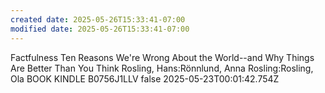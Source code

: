 ```yaml
---
created date: 2025-05-26T15:33:41-07:00
modified date: 2025-05-26T15:33:41-07:00
---
```

Factfulness
Ten Reasons We're Wrong About the World--and Why Things Are Better Than You Think
Rosling, Hans:Rönnlund, Anna Rosling:Rosling, Ola
BOOK
KINDLE
B0756J1LLV
false
2025-05-23T00:01:42.754Z
